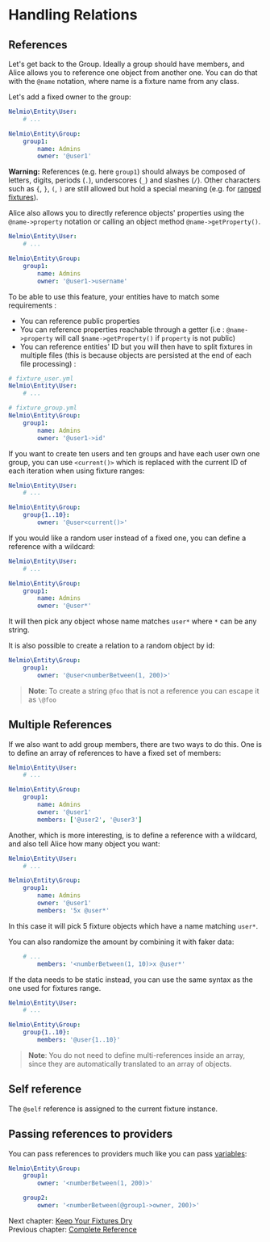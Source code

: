 # Handling Relations

## References

Let's get back to the Group. Ideally a group should have members, and Alice
allows you to reference one object from another one. You can do that with the
`@name` notation, where name is a fixture name from any class.

Let's add a fixed owner to the group:

```yaml
Nelmio\Entity\User:
    # ...

Nelmio\Entity\Group:
    group1:
        name: Admins
        owner: '@user1'
```

**Warning:** References (e.g. here `group1`) should always be composed of
letters, digits, periods (`.`), underscores (`_`) and slashes (`/`). Other
characters such as `{`, `}`, `(`, `)` are still allowed but hold a special
meaning (e.g. for [ranged fixtures](complete-reference.md#fixture-ranges)).

Alice also allows you to directly reference objects' properties using
the `@name->property` notation or calling an object method
`@name->getProperty()`.

```yaml
Nelmio\Entity\User:
    # ...

Nelmio\Entity\Group:
    group1:
        name: Admins
        owner: '@user1->username'
```

To be able to use this feature, your entities have to match some requirements :
* You can reference public properties
* You can reference properties reachable through a getter (i.e :
`@name->property` will call `$name->getProperty()` if ```property``` is not
public)
* You can reference entities' ID but you will then have to split fixtures in
multiple files (this is because objects are persisted at the end of each file
processing) :

```yaml
# fixture_user.yml
Nelmio\Entity\User:
    # ...
```

```yaml
# fixture_group.yml
Nelmio\Entity\Group:
    group1:
        name: Admins
        owner: '@user1->id'
```

If you want to create ten users and ten groups and have each user own one
group, you can use `<current()>` which is replaced with the current ID of
each iteration when using fixture ranges:

```yaml
Nelmio\Entity\User:
    # ...

Nelmio\Entity\Group:
    group{1..10}:
        owner: '@user<current()>'
```

If you would like a random user instead of a fixed one, you can define a
reference with a wildcard:

```yaml
Nelmio\Entity\User:
    # ...

Nelmio\Entity\Group:
    group1:
        name: Admins
        owner: '@user*'
```

It will then pick any object whose name matches `user*` where `*` can be any
string.

It is also possible to create a relation to a random object by id:

```yaml
Nelmio\Entity\Group:
    group1:
        owner: '@user<numberBetween(1, 200)>'
```

> **Note**: To create a string `@foo` that is not a reference you can escape it
> as `\@foo`


## Multiple References

If we also want to add group members, there are two ways to do this.
One is to define an array of references to have a fixed set of members:

```yaml
Nelmio\Entity\User:
    # ...

Nelmio\Entity\Group:
    group1:
        name: Admins
        owner: '@user1'
        members: ['@user2', '@user3']
```

Another, which is more interesting, is to define a reference with a wildcard,
and also tell Alice how many object you want:

```yaml
Nelmio\Entity\User:
    # ...

Nelmio\Entity\Group:
    group1:
        name: Admins
        owner: '@user1'
        members: '5x @user*'
```

In this case it will pick 5 fixture objects which have a name matching `user*`.

You can also randomize the amount by combining it with faker data:

```yaml
    # ...
        members: '<numberBetween(1, 10)>x @user*'
```

If the data needs to be static instead, you can use the same syntax as
the one used for fixtures range.

```yaml
Nelmio\Entity\User:
    # ...

Nelmio\Entity\Group:
    group{1..10}:
        members: '@user{1..10}'
```

> **Note**: You do not need to define multi-references inside an array, since
> they are automatically translated to an array of objects.


## Self reference

The `@self` reference is assigned to the current fixture instance.

## Passing references to providers

You can pass references to providers much like you can pass [variables](#variables):

```yaml
Nelmio\Entity\Group:
    group1:
        owner: '<numberBetween(1, 200)>'

    group2:
        owner: '<numberBetween(@group1->owner, 200)>'
```


Next chapter: [Keep Your Fixtures Dry](fixtures-refactoring.md)<br />
Previous chapter: [Complete Reference](complete-reference.md)
